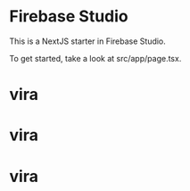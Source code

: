 # Firebase Studio

This is a NextJS starter in Firebase Studio.

To get started, take a look at src/app/page.tsx.
# vira
# vira
# vira
